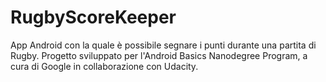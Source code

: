 # RugbyScoreKeeper
App Android con la quale è possibile segnare i punti durante una partita di Rugby. Progetto sviluppato per l'Android Basics Nanodegree Program, a cura di Google in collaborazione con Udacity.
